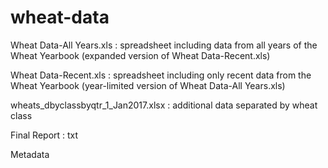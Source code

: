 # wheat-data

Wheat Data-All Years.xls : spreadsheet including data from all years of the Wheat Yearbook (expanded version of Wheat Data-Recent.xls)

Wheat Data-Recent.xls : spreadsheet including only recent data from the Wheat Yearbook (year-limited version of Wheat Data-All Years.xls)

wheats_dbyclassbyqtr_1_Jan2017.xlsx : additional data separated by wheat class 

Final Report : txt 

Metadata 
